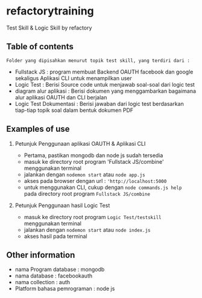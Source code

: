 # refactorytraining
Test Skill &amp; Logic Skill by refactory


## Table of contents
	Folder yang dipisahkan menurut topik test skill, yang terdiri dari :
   - Fullstack JS : program membuat Backend OAUTH facebook dan google sekaligus Aplikasi CLI untuk menampilkan user
   - Logic Test : Berisi Source code untuk menjawab soal-soal dari logic test
   - diagram alur aplikasi : Berisi dokumen yang menggambarkan bagaimana alur aplikasi OAUTH dan CLI berjalan
   - Logic Test Dokumentasi : Berisi jawaban dari logic test berdasarkan tiap-tiap topik soal dalam bentuk dokumen PDF



## Examples of use

1. Petunjuk Penggunaan aplikasi OAUTH & Aplikasi CLI
   - Pertama, pastikan mongodb dan node js sudah tersedia
   - masuk ke directory root program 'Fullstack JS/combine' menggunakan terminal
   - jalankan dengan ```nodemon start``` atau ```node app.js```
   - akses pada browser dengan url : 
   ```'http://localhost:5000```
   - untuk menggunakan CLI, cukup dengan ```node commands.js help ``` pada directory root program ```Fullstack JS/combine```


2. Petunjuk Penggunaan hasil Logic Test
    -  masuk ke directory root program ```Logic Test/testskill``` menggunakan terminal
    -  jalankan dengan ```nodemon start``` atau ```node index.js```
    -  akses hasil pada terminal


## Other information
- nama Program database : mongodb
- nama database : facebookauth
- nama collection : auth
- Platform bahasa pemrograman : node js
